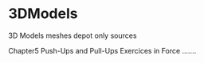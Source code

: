 # 3DModels
3D Models meshes depot
only sources

Chapter5
Push-Ups and Pull-Ups
Exercices in Force .......
